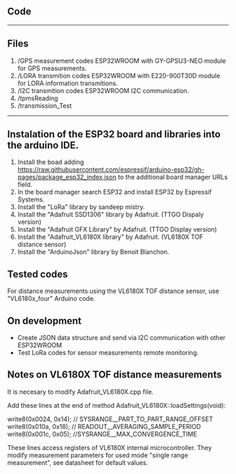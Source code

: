 ## Code


*** 
## Files
1. /GPS measurement codes    ESP32WROOM with GY-GPSU3-NEO module for GPS measurements. 
2. /LORA transmition codes   ESP32WROOM with E220-900T30D module for LORA information transmitions. 
3. /I2C transmition codes    ESP32WROOM I2C communication. 
4. /tpmsReading              
5. /transmission_Test

***

## Instalation of the ESP32 board and libraries into the arduino IDE.
1. Install the boad adding https://raw.githubusercontent.com/espressif/arduino-esp32/gh-pages/package_esp32_index.json to the additional board manager URLs field.	
2. In the board manager search ESP32 and install ESP32 by Espressif Systems.
3. Install the "LoRa" library by sandeep mistry. 
4. Install the "Adafruit SSD1306" library by Adafruit. (TTGO Dispaly version)
5. Install the "Adafruit GFX Library" by Adafruit. (TTGO Display version)
6. Install the "Adafruit_VL6180X library" by Adafruit. (VL6180X TOF distance sensor)
7. Install the "ArduinoJson" library by Benoit Blanchon. 

## Tested codes

For distance measurements using the VL6180X TOF distance sensor, use "VL6180x_four" Arduino code. 

## On development

 - Create JSON data structure and send via I2C communication with other ESP32WROOM
 - Test LoRa codes for sensor measurements remote monitoring. 

## Notes on VL6180X TOF distance measurements

It is necesary to modify Adafruit_VL6180X.cpp file. 

Add these lines at the end of method Adafruit_VL6180X::loadSettings(void): 

  write8(0x0024, 0x14); // SYSRANGE__PART_TO_PART_RANGE_OFFSET
  write8(0x010a, 0x18); // READOUT__AVERAGING_SAMPLE_PERIOD
  write8(0x001c, 0x05); //SYSRANGE__MAX_CONVERGENCE_TIME

These lines access registers of VL6180X internal microcontroller. They modify measurement parameters for used mode "single range measurement", see datasheet for default values. 


